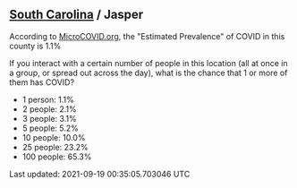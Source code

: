
## [South Carolina](/united-states/south-carolina) / Jasper

According to [MicroCOVID.org](http://microcovid.org),
the "Estimated Prevalence" of COVID in this county is 1.1%

If you interact with a certain number of people in this location
(all at once in a group, or spread out across the day), what is the chance that
1 or more of them has COVID?

- 1 person: 1.1%
- 2 people: 2.1%
- 3 people: 3.1%
- 5 people: 5.2%
- 10 people: 10.0%
- 25 people: 23.2%
- 100 people: 65.3%

Last updated: 2021-09-19 00:35:05.703046 UTC
